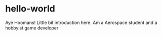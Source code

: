 # hello-world

Aye Hoomans!
Little bit introduction here. Am a Aerospace student and a hobbyist game developer
